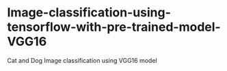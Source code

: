 # Image-classification-using-tensorflow-with-pre-trained-model-VGG16
Cat and Dog Image classification using VGG16 model
